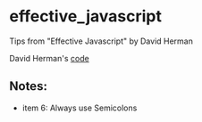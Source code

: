 # effective_javascript

Tips from "Effective Javascript" by David Herman

David Herman's [code](https://github.com/effectivejs/code)

## Notes:

- item 6: Always use Semicolons


